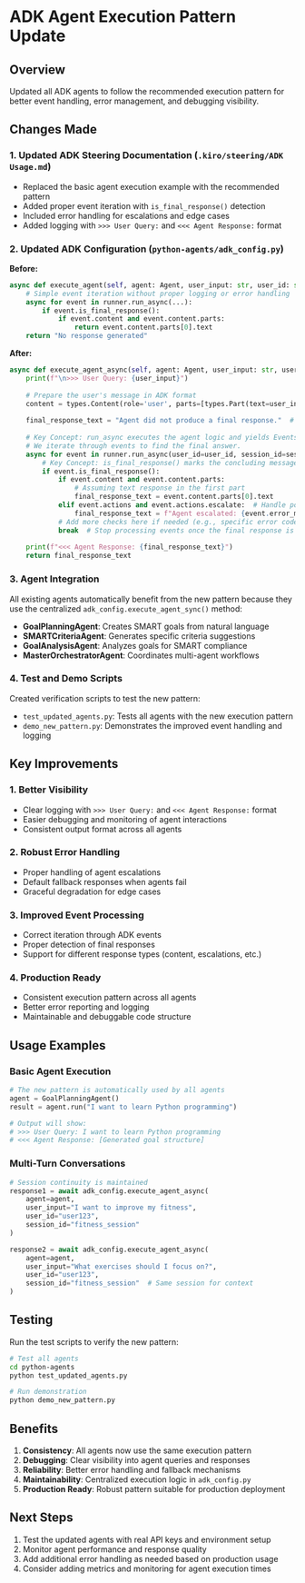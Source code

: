 # ADK Agent Execution Pattern Update

## Overview

Updated all ADK agents to follow the recommended execution pattern for better event handling, error management, and debugging visibility.

## Changes Made

### 1. Updated ADK Steering Documentation (`.kiro/steering/ADK Usage.md`)

- Replaced the basic agent execution example with the recommended pattern
- Added proper event iteration with `is_final_response()` detection
- Included error handling for escalations and edge cases
- Added logging with `>>> User Query:` and `<<< Agent Response:` format

### 2. Updated ADK Configuration (`python-agents/adk_config.py`)

**Before:**
```python
async def execute_agent(self, agent: Agent, user_input: str, user_id: str = "default_user", session_id: str = None) -> str:
    # Simple event iteration without proper logging or error handling
    async for event in runner.run_async(...):
        if event.is_final_response():
            if event.content and event.content.parts:
                return event.content.parts[0].text
    return "No response generated"
```

**After:**
```python
async def execute_agent_async(self, agent: Agent, user_input: str, user_id: str = "default_user", session_id: str = None) -> str:
    print(f"\n>>> User Query: {user_input}")
    
    # Prepare the user's message in ADK format
    content = types.Content(role='user', parts=[types.Part(text=user_input)])
    
    final_response_text = "Agent did not produce a final response."  # Default
    
    # Key Concept: run_async executes the agent logic and yields Events.
    # We iterate through events to find the final answer.
    async for event in runner.run_async(user_id=user_id, session_id=session_id, new_message=content):
        # Key Concept: is_final_response() marks the concluding message for the turn.
        if event.is_final_response():
            if event.content and event.content.parts:
                # Assuming text response in the first part
                final_response_text = event.content.parts[0].text
            elif event.actions and event.actions.escalate:  # Handle potential errors/escalations
                final_response_text = f"Agent escalated: {event.error_message or 'No specific message.'}"
            # Add more checks here if needed (e.g., specific error codes)
            break  # Stop processing events once the final response is found
    
    print(f"<<< Agent Response: {final_response_text}")
    return final_response_text
```

### 3. Agent Integration

All existing agents automatically benefit from the new pattern because they use the centralized `adk_config.execute_agent_sync()` method:

- **GoalPlanningAgent**: Creates SMART goals from natural language
- **SMARTCriteriaAgent**: Generates specific criteria suggestions  
- **GoalAnalysisAgent**: Analyzes goals for SMART compliance
- **MasterOrchestratorAgent**: Coordinates multi-agent workflows

### 4. Test and Demo Scripts

Created verification scripts to test the new pattern:

- `test_updated_agents.py`: Tests all agents with the new execution pattern
- `demo_new_pattern.py`: Demonstrates the improved event handling and logging

## Key Improvements

### 1. Better Visibility
- Clear logging with `>>> User Query:` and `<<< Agent Response:` format
- Easier debugging and monitoring of agent interactions
- Consistent output format across all agents

### 2. Robust Error Handling
- Proper handling of agent escalations
- Default fallback responses when agents fail
- Graceful degradation for edge cases

### 3. Improved Event Processing
- Correct iteration through ADK events
- Proper detection of final responses
- Support for different response types (content, escalations, etc.)

### 4. Production Ready
- Consistent execution pattern across all agents
- Better error reporting and logging
- Maintainable and debuggable code structure

## Usage Examples

### Basic Agent Execution
```python
# The new pattern is automatically used by all agents
agent = GoalPlanningAgent()
result = agent.run("I want to learn Python programming")

# Output will show:
# >>> User Query: I want to learn Python programming
# <<< Agent Response: [Generated goal structure]
```

### Multi-Turn Conversations
```python
# Session continuity is maintained
response1 = await adk_config.execute_agent_async(
    agent=agent,
    user_input="I want to improve my fitness",
    user_id="user123",
    session_id="fitness_session"
)

response2 = await adk_config.execute_agent_async(
    agent=agent,
    user_input="What exercises should I focus on?",
    user_id="user123", 
    session_id="fitness_session"  # Same session for context
)
```

## Testing

Run the test scripts to verify the new pattern:

```bash
# Test all agents
cd python-agents
python test_updated_agents.py

# Run demonstration
python demo_new_pattern.py
```

## Benefits

1. **Consistency**: All agents now use the same execution pattern
2. **Debugging**: Clear visibility into agent queries and responses
3. **Reliability**: Better error handling and fallback mechanisms
4. **Maintainability**: Centralized execution logic in `adk_config.py`
5. **Production Ready**: Robust pattern suitable for production deployment

## Next Steps

1. Test the updated agents with real API keys and environment setup
2. Monitor agent performance and response quality
3. Add additional error handling as needed based on production usage
4. Consider adding metrics and monitoring for agent execution times